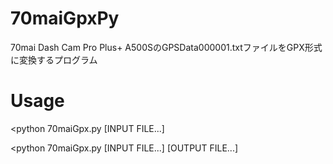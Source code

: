 # 70maiGpxPy
70mai Dash Cam Pro Plus+ A500SのGPSData000001.txtファイルをGPX形式に変換するプログラム

# Usage
&lt;python 70maiGpx.py [INPUT FILE...]
  
&lt;python 70maiGpx.py [INPUT FILE...] [OUTPUT FILE...]
